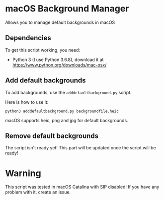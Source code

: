 # macOS Background Manager
Allows you to manage default backgrounds in macOS

## Dependencies

To get this script working, you need:

* Python 3 (I use Python 3.6.8), download it at https://www.python.org/downloads/mac-osx/

## Add default backgrounds

To add backgrounds, use the ``adddefaultbackground.py`` script.

Here is how to use it:

```
python3 adddefaultbackground.py backgroundfile.heic
```

macOS supports heic, png and jpg for default backgrounds.

## Remove default backgrounds

The script isn't ready yet! This part will be updated once the script will be ready!

# Warning

This script was tested in macOS Catalina with SIP disabled! If you have any problem with it, create an issue.
